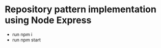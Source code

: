 # Repository pattern implementation using Node Express

<ul>
<li>run npm i</li>
<li>run npm start</li>
</ul>